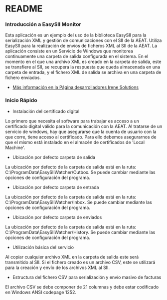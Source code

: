 # README #

### Introducción a EasySII Monitor ###

Esta aplicación es un ejemplo del uso de la biblioteca EasySII para la serialización XML y gestión de comunicaciones con el SII de la AEAT. Utiliza EasySII para la realización de envíos de ficheros XML al SII de la AEAT. 
La aplicación consiste en un Servicio de Windows que monitorea continuamente una carpeta de salida configurada en el sistema. En el momento en el que una archivo XML es creado en la carpeta de salida, este se transfiere al SII, se recupera la respuesta que queda almacenada en una carpeta de entrada, y el fichero XML de salida se archiva en una carpeta de fichero enviados.

* [Más información en la Página desarrolladores Irene Solutions](https://www.irenesolutions.com/developers.html#sii)

### Inicio Rápido ###

* Instalación del certificado digital

Lo primero que necesita el software para trabajar es acceso a un certificado digital válido para la comunicación con la AEAT. Al tratarse de un servicio de windows, hay que asegurarse que la cuenta de usuario con la que corre, tiene acceso al certificado. Para ello debemos asegurarnos de que el mismo está instalado en el almacén de certificados de 'Local Machine'.

* Ubicación por defecto carpeta de salida

La ubicación por defecto de la carpeta de salida está en la ruta: C:\ProgramData\EasySIIWatcher\Outbox. Se puede cambiar mediante las opciones de configuración del programa.

* Ubicación por defecto carpeta de entrada

La ubicación por defecto de la carpeta de salida está en la ruta: C:\ProgramData\EasySIIWatcher\Inbox. Se puede cambiar mediante las opciones de configuración del programa.

* Ubicación por defecto carpeta de enviados

La ubicación por defecto de la carpeta de salida está en la ruta: C:\ProgramData\EasySIIWatcher\History. Se puede cambiar mediante las opciones de configuración del programa.

* Utilización básica del servicio

Al copiar cualquier archivo XML en la carpeta de salida este será transmitido al SII. Si el fichero creado es un archivo CSV, este se utilizará para la creación y envío de los archivos XML al SII.

* Estructura del fichero CSV para serialización y envío masivo de facturas

El archivo CSV se debe componer de 21 columnas y debe estar codificado en Windows ANSI codepage 1252.

